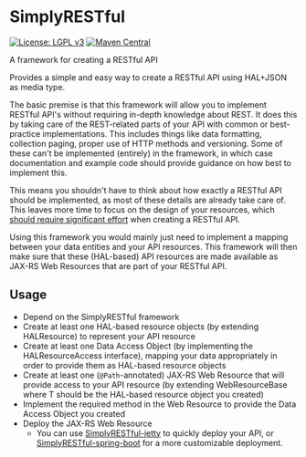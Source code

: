 # SimplyRESTful
[![License: LGPL v3](https://img.shields.io/badge/License-LGPL%20v3-blue.svg?style=plastic)](https://www.gnu.org/licenses/lgpl-3.0)
[![Maven Central](https://maven-badges.herokuapp.com/maven-central/com.github.arucard21.simplyrestful/simplyrestful/badge.svg?style=plastic)](https://maven-badges.herokuapp.com/maven-central/com.github.arucard21.simplyrestful/simplyrestful)

A framework for creating a RESTful API

Provides a simple and easy way to create a RESTful API using HAL+JSON as media type.

The basic premise is that this framework will allow you to implement RESTful API's without requiring in-depth knowledge about REST. It does this by taking care of the REST-related parts of your API with common or best-practice implementations. This includes things like data formatting, collection paging, proper use of HTTP methods and versioning. Some of these can't be implemented (entirely) in the framework, in which case documentation and example code should provide guidance on how best to implement this.

This means you shouldn't have to think about how exactly a RESTful API should be implemented, as most of these details are already take care of. This leaves more time to focus on the design of your resources, which [should require significant effort](http://roy.gbiv.com/untangled/2008/rest-apis-must-be-hypertext-driven) when creating a RESTful API.

Using this framework you would mainly just need to implement a mapping between your data entities and your API resources. This framework will then make sure that these (HAL-based) API resources are made available as JAX-RS Web Resources that are part of your RESTful API.

## Usage
* Depend on the SimplyRESTful framework
* Create at least one HAL-based resource objects (by extending HALResource) to represent your API resource
* Create at least one Data Access Object (by implementing the HALResourceAccess interface), mapping your data appropriately in order to provide them as HAL-based resource objects
* Create at least one (`@Path`-annotated) JAX-RS Web Resource that will provide access to your API resource (by extending WebResourceBase<T> where T should be the HAL-based resource object you created)
* Implement the required method in the Web Resource to provide the Data Access Object you created
* Deploy the JAX-RS Web Resource
    * You can use [SimplyRESTful-jetty](https://github.com/arucard21/SimplyRESTful-jetty) to quickly deploy your API, or [SimplyRESTful-spring-boot](https://github.com/arucard21/SimplyRESTful-spring-boot) for a more customizable deployment. 